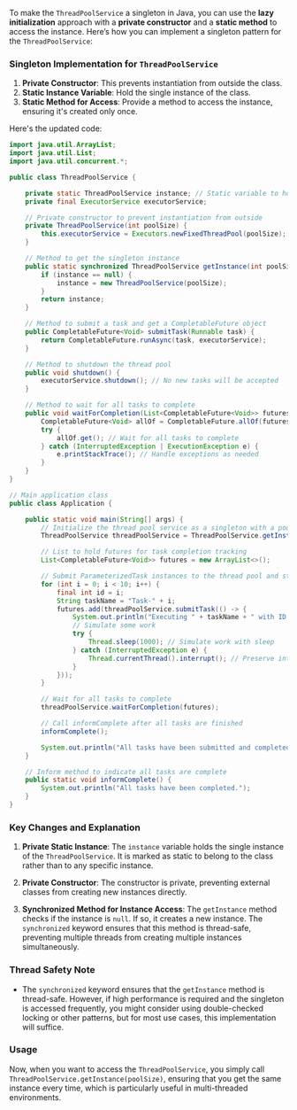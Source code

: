To make the `ThreadPoolService` a singleton in Java, you can use the **lazy initialization** approach with a **private constructor** and a **static method** to access the instance. Here’s how you can implement a singleton pattern for the `ThreadPoolService`:

### Singleton Implementation for `ThreadPoolService`

1. **Private Constructor**: This prevents instantiation from outside the class.
2. **Static Instance Variable**: Hold the single instance of the class.
3. **Static Method for Access**: Provide a method to access the instance, ensuring it's created only once.

Here's the updated code:

```java
import java.util.ArrayList;
import java.util.List;
import java.util.concurrent.*;

public class ThreadPoolService {

    private static ThreadPoolService instance; // Static variable to hold the singleton instance
    private final ExecutorService executorService;

    // Private constructor to prevent instantiation from outside
    private ThreadPoolService(int poolSize) {
        this.executorService = Executors.newFixedThreadPool(poolSize);
    }

    // Method to get the singleton instance
    public static synchronized ThreadPoolService getInstance(int poolSize) {
        if (instance == null) {
            instance = new ThreadPoolService(poolSize);
        }
        return instance;
    }

    // Method to submit a task and get a CompletableFuture object
    public CompletableFuture<Void> submitTask(Runnable task) {
        return CompletableFuture.runAsync(task, executorService);
    }

    // Method to shutdown the thread pool
    public void shutdown() {
        executorService.shutdown(); // No new tasks will be accepted
    }

    // Method to wait for all tasks to complete
    public void waitForCompletion(List<CompletableFuture<Void>> futures) {
        CompletableFuture<Void> allOf = CompletableFuture.allOf(futures.toArray(new CompletableFuture[0]));
        try {
            allOf.get(); // Wait for all tasks to complete
        } catch (InterruptedException | ExecutionException e) {
            e.printStackTrace(); // Handle exceptions as needed
        }
    }
}

// Main application class
public class Application {

    public static void main(String[] args) {
        // Initialize the thread pool service as a singleton with a pool size of 4
        ThreadPoolService threadPoolService = ThreadPoolService.getInstance(4);

        // List to hold futures for task completion tracking
        List<CompletableFuture<Void>> futures = new ArrayList<>();

        // Submit ParameterizedTask instances to the thread pool and store futures
        for (int i = 0; i < 10; i++) {
            final int id = i;
            String taskName = "Task-" + i;
            futures.add(threadPoolService.submitTask(() -> {
                System.out.println("Executing " + taskName + " with ID " + id + " in " + Thread.currentThread().getName());
                // Simulate some work
                try {
                    Thread.sleep(1000); // Simulate work with sleep
                } catch (InterruptedException e) {
                    Thread.currentThread().interrupt(); // Preserve interrupt status
                }
            }));
        }

        // Wait for all tasks to complete
        threadPoolService.waitForCompletion(futures);

        // Call informComplete after all tasks are finished
        informComplete();

        System.out.println("All tasks have been submitted and completed without shutting down the pool.");
    }

    // Inform method to indicate all tasks are complete
    public static void informComplete() {
        System.out.println("All tasks have been completed.");
    }
}
```

### Key Changes and Explanation

1. **Private Static Instance**: The `instance` variable holds the single instance of the `ThreadPoolService`. It is marked as static to belong to the class rather than to any specific instance.

2. **Private Constructor**: The constructor is private, preventing external classes from creating new instances directly.

3. **Synchronized Method for Instance Access**: The `getInstance` method checks if the instance is `null`. If so, it creates a new instance. The `synchronized` keyword ensures that this method is thread-safe, preventing multiple threads from creating multiple instances simultaneously.

### Thread Safety Note
- The `synchronized` keyword ensures that the `getInstance` method is thread-safe. However, if high performance is required and the singleton is accessed frequently, you might consider using double-checked locking or other patterns, but for most use cases, this implementation will suffice.

### Usage
Now, when you want to access the `ThreadPoolService`, you simply call `ThreadPoolService.getInstance(poolSize)`, ensuring that you get the same instance every time, which is particularly useful in multi-threaded environments.
